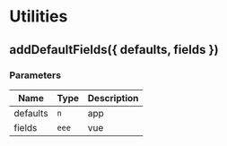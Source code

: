# Utilities

## addDefaultFields({ defaults, fields })

### Parameters

| Name | Type | Description |
| - | - | - |
| defaults | `n` | app |
| fields | `eee` | vue |